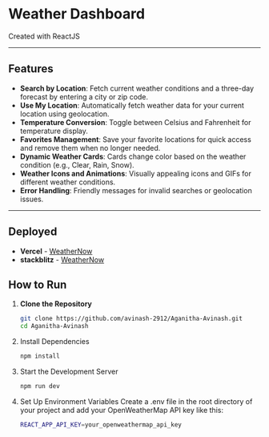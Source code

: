 # Weather Dashboard

Created with ReactJS

---

## Features

- **Search by Location**: Fetch current weather conditions and a three-day forecast by entering a city or zip code.
- **Use My Location**: Automatically fetch weather data for your current location using geolocation.
- **Temperature Conversion**: Toggle between Celsius and Fahrenheit for temperature display.
- **Favorites Management**: Save your favorite locations for quick access and remove them when no longer needed.
- **Dynamic Weather Cards**: Cards change color based on the weather condition (e.g., Clear, Rain, Snow).
- **Weather Icons and Animations**: Visually appealing icons and GIFs for different weather conditions.
- **Error Handling**: Friendly messages for invalid searches or geolocation issues.

---

## Deployed
- **Vercel** - [WeatherNow](https://aganitha-avinash-5kruqvljy-avinashs-projects-e5cad73c.vercel.app/)
- **stackblitz** - [WeatherNow](https://stackblitz.com/edit/vitejs-vite-qxnpsi?file=src%2FApp.jsx)


## How to Run

1. **Clone the Repository**
   ```bash
   git clone https://github.com/avinash-2912/Aganitha-Avinash.git
   cd Aganitha-Avinash
2. Install Dependencies
   ```bash
   npm install
4. Start the Development Server
   ```bash
   npm run dev
   
6. Set Up Environment Variables Create a .env file in the root directory of your project and add your OpenWeatherMap API key like this:
   ```bash
   REACT_APP_API_KEY=your_openweathermap_api_key
